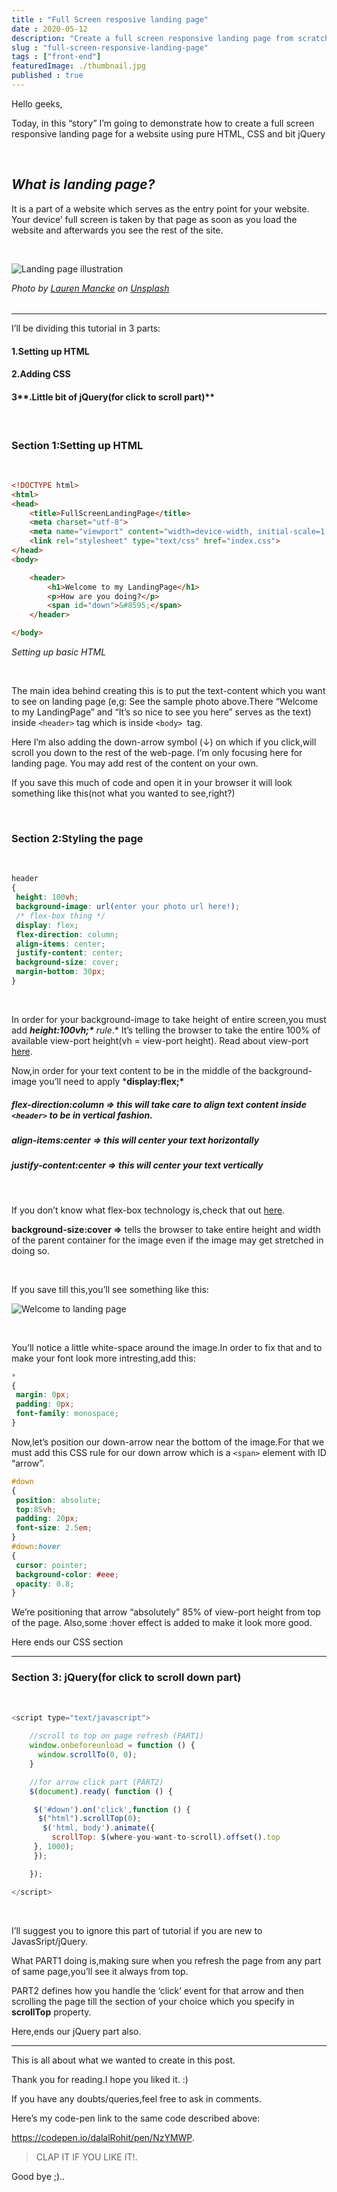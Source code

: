 ```yaml
---
title : "Full Screen resposive landing page"
date : 2020-05-12
description: "Create a full screen responsive landing page from scratch using HTML, CSS and JS"
slug : "full-screen-responsive-landing-page"
tags : ["front-end"]
featuredImage: ./thumbnail.jpg
published : true
---
```


Hello geeks,

Today, in this “story” I’m going to demonstrate how to create a full screen responsive landing page for a website using pure HTML, CSS and bit jQuery

<br/>

## ***What is landing  page?***



It is a part of a website which serves as the entry point for your website. Your device’ full screen is taken by that page as soon as you load the website and afterwards you see the rest of the site.

<br/>

 ![Landing page illustration](./thumbnail.jpg)

*Photo by [Lauren Mancke](https://unsplash.com/@laurenmancke?utm_source=unsplash&utm_medium=referral&utm_content=creditCopyText) on [Unsplash](https://unsplash.com/s/photos/landing-page?utm_source=unsplash&utm_medium=referral&utm_content=creditCopyText)*

###### 		

------

I’ll be dividing this tutorial in 3 parts:

#### **1.Setting up HTML**

#### **2.Adding CSS**

#### 3**.Little bit of jQuery(for click to scroll part)**

<br/>

### **Section 1:Setting up HTML**

<br/>

```html
<!DOCTYPE html>
<html>
<head>
	<title>FullScreenLandingPage</title>
	<meta charset="utf-8">
	<meta name="viewport" content="width=device-width, initial-scale=1.0">
	<link rel="stylesheet" type="text/css" href="index.css">
</head>
<body>

	<header>
		<h1>Welcome to my LandingPage</h1>
		<p>How are you doing?</p>
    	<span id="down">&#8595;</span>
	</header>

</body>
```



*Setting up basic HTML*

<br/>

The main idea behind creating this is to put the text-content which you want to see on landing page (e,g: See the sample photo above.There “Welcome to my LandingPage” and “It’s so nice to see you here” serves as the text) inside ```<header>``` tag which is inside ```<body> ```tag.

Here I’m also adding the down-arrow symbol (<span id="down">&#8595;</span>) on which if you click,will scroll you down to the rest of the web-page. I’m only focusing here for landing page. You may add rest of the content on your own.

If you save this much of code and open it in your browser it will look something like this(not what you wanted to see,right?)



<br/>

### **Section 2:Styling the page**



<br/>

```css
header
{
 height: 100vh;
 background-image: url(enter your photo url here!);
 /* flex-box thing */
 display: flex;
 flex-direction: column;
 align-items: center;
 justify-content: center;
 background-size: cover; 
 margin-bottom: 30px;
}
```

<br/>

In order for your background-image to take height of entire screen,you must add ***height:100vh;\*** rule*.* It’s telling the browser to take the entire 100% of available view-port height(vh = view-port height). Read about view-port [here](https://developer.mozilla.org/en-US/docs/Mozilla/Mobile/Viewport_meta_tag).

Now,in order for your text content to be in the middle of the background-image you’ll need to apply ***display:flex;\***



##### **flex-direction:column => this will take care to align text content inside ```<header>``` to be in vertical fashion.**

##### **align-items:center => this will center your text horizontally**

##### **justify-content:center => this will center your text vertically**

<br/>

If you don’t know what flex-box technology is,check that out [here](https://css-tricks.com/snippets/css/a-guide-to-flexbox/).

**background-size:cover =>** tells the browser to take entire height and width of the parent container for the image even if the image may get stretched in doing so.

<br/>

If you save till this,you’ll see something like this:

![Welcome to landing page](./welcome.png)



<br/>

You’ll notice a little white-space around the image.In order to fix that and to make your font look more intresting,add this:

```css
*
{
 margin: 0px;
 padding: 0px;
 font-family: monospace;
}
```

Now,let’s position our down-arrow near the bottom of the image.For that we must add this CSS rule for our down arrow which is a  ```<span>``` element with ID “arrow”.

```css
#down
{
 position: absolute;
 top:85vh;
 padding: 20px;
 font-size: 2.5em;
}
#down:hover
{
 cursor: pointer;
 background-color: #eee;
 opacity: 0.8;
}
```

We’re positioning that arrow “absolutely” 85% of view-port height from top of the page. Also,some :hover effect is added to make it look more good.

Here ends our CSS section

------

### **Section 3: jQuery(for click to scroll down part)**

<br/>

```js
<script type="text/javascript">
    
    //scroll to top on page refresh (PART1)
    window.onbeforeunload = function () {
      window.scrollTo(0, 0);
    }

    //for arrow click part (PART2)
    $(document).ready( function () {

     $('#down').on('click',function () {
      $("html").scrollTop(0);
       $('html, body').animate({
         scrollTop: $(where-you-want-to-scroll).offset().top
     }, 1000);
     });

    });

</script>
```

<br/>

I’ll suggest you to ignore this part of tutorial if you are new to JavasSript/jQuery.

What PART1 doing is,making sure when you refresh the page from any part of same page,you’ll see it always from top.

PART2 defines how you handle the ‘click’ event for that arrow and then scrolling the page till the section of your choice which you specify in **scrollTop** property.

Here,ends our jQuery part also.

------

This is all about what we wanted to create in this post.

Thank you for reading.I hope you liked it. :)

If you have any doubts/queries,feel free to ask in comments.

Here’s my code-pen link to the same code described above:

https://codepen.io/dalalRohit/pen/NzYMWP.

> CLAP IT IF YOU LIKE IT!.

Good bye ;)..